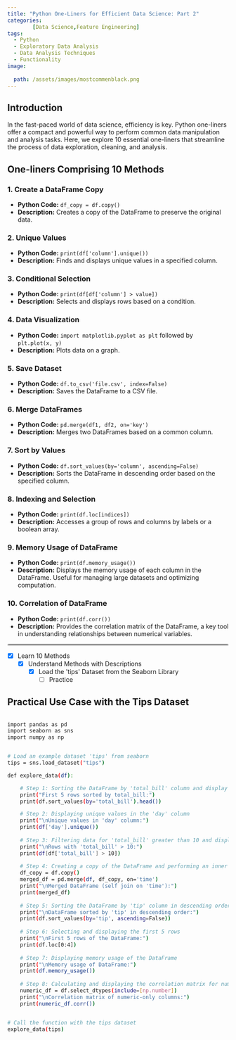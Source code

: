 ```yaml
---
title: "Python One-Liners for Efficient Data Science: Part 2"
categories:
        [Data Science,Feature Engineering]
tags:
  - Python
  - Exploratory Data Analysis
  - Data Analysis Techniques
  - Functionality
image:
 
  path: /assets/images/mostcommenblack.png
---
```




## Introduction

In the fast-paced world of data science, efficiency is key. Python one-liners offer a compact and powerful way to perform common data manipulation and analysis tasks. Here, we explore 10 essential one-liners that streamline the process of data exploration, cleaning, and analysis.

## One-liners Comprising 10 Methods

### 1. Create a DataFrame Copy
- **Python Code:** `df_copy = df.copy()`
- **Description:** Creates a copy of the DataFrame to preserve the original data.

### 2. Unique Values
- **Python Code:** `print(df['column'].unique())`
- **Description:** Finds and displays unique values in a specified column.

### 3. Conditional Selection
- **Python Code:** `print(df[df['column'] > value])`
- **Description:** Selects and displays rows based on a condition.

### 4. Data Visualization
- **Python Code:** `import matplotlib.pyplot as plt` followed by `plt.plot(x, y)`
- **Description:** Plots data on a graph.

### 5. Save Dataset
- **Python Code:** `df.to_csv('file.csv', index=False)`
- **Description:** Saves the DataFrame to a CSV file.

### 6. Merge DataFrames
- **Python Code:** `pd.merge(df1, df2, on='key')`
- **Description:** Merges two DataFrames based on a common column.

### 7. Sort by Values
- **Python Code:** `df.sort_values(by='column', ascending=False)`
- **Description:** Sorts the DataFrame in descending order based on the specified column.

### 8. Indexing and Selection
- **Python Code:** `print(df.loc[indices])`
- **Description:** Accesses a group of rows and columns by labels or a boolean array.

### 9. Memory Usage of DataFrame
- **Python Code:** `print(df.memory_usage())`
- **Description:** Displays the memory usage of each column in the DataFrame.
 Useful for managing large datasets and optimizing computation.

### 10. Correlation of DataFrame
- **Python Code:** `print(df.corr())`
- **Description:** Provides the correlation matrix of the DataFrame, a key tool in understanding relationships between numerical variables.

<!-- Custom styled horizontal line -->
<hr style="border: 2px solid #ccc; border-radius: 5px;"/>


  - [x] Learn 10 Methods
    + [x] Understand Methods with Descriptions
      * [x] Load the 'tips' Dataset from the Seaborn Library
        - [ ] Practice
## Practical Use Case with the Tips Dataset

```bash

import pandas as pd
import seaborn as sns
import numpy as np


# Load an example dataset 'tips' from seaborn
tips = sns.load_dataset("tips")

def explore_data(df):

    # Step 1: Sorting the DataFrame by 'total_bill' column and display the first 5 rows
    print("First 5 rows sorted by total_bill:")
    print(df.sort_values(by='total_bill').head())

    # Step 2: Displaying unique values in the 'day' column
    print("\nUnique values in 'day' column:")
    print(df['day'].unique())
    
    # Step 3: Filtering data for 'total_bill' greater than 10 and display
    print("\nRows with 'total_bill' > 10:")
    print(df[df['total_bill'] > 10])
    
    # Step 4: Creating a copy of the DataFrame and performing an inner join on 'time' column
    df_copy = df.copy()
    merged_df = pd.merge(df, df_copy, on='time')
    print("\nMerged DataFrame (self join on 'time'):")
    print(merged_df)
    
    # Step 5: Sorting the DataFrame by 'tip' column in descending order
    print("\nDataFrame sorted by 'tip' in descending order:")
    print(df.sort_values(by='tip', ascending=False))
    
    # Step 6: Selecting and displaying the first 5 rows
    print("\nFirst 5 rows of the DataFrame:")
    print(df.loc[0:4])
    
    # Step 7: Displaying memory usage of the DataFrame
    print("\nMemory usage of DataFrame:")
    print(df.memory_usage())
    
    # Step 8: Calculating and displaying the correlation matrix for numeric columns of the DataFrame
    numeric_df = df.select_dtypes(include=[np.number])
    print("\nCorrelation matrix of numeric-only columns:")
    print(numeric_df.corr())


# Call the function with the tips dataset
explore_data(tips)

```

